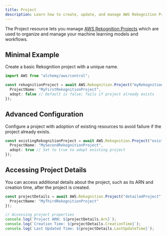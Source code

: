 ```yaml
---
title: Project
description: Learn how to create, update, and manage AWS Rekognition Projects using Alchemy Cloud Control.
---
```



The Project resource lets you manage [AWS Rekognition Projects](https://docs.aws.amazon.com/rekognition/latest/userguide/) which are used to organize and manage your machine learning models and workflows.

## Minimal Example

Create a basic Rekognition project with a unique name.

```ts
import AWS from "alchemy/aws/control";

const rekognitionProject = await AWS.Rekognition.Project("myRekognitionProject", {
  ProjectName: "MyFirstRekognitionProject",
  adopt: false // Default is false; fails if project already exists
});
```

## Advanced Configuration

Configure a project with adoption of existing resources to avoid failure if the project already exists.

```ts
const existingRekognitionProject = await AWS.Rekognition.Project("existingProject", {
  ProjectName: "MySecondRekognitionProject",
  adopt: true // Set to true to adopt existing project
});
```

## Accessing Project Details

You can access additional details about the project, such as its ARN and creation time, after the project is created.

```ts
const projectDetails = await AWS.Rekognition.Project("detailedProject", {
  ProjectName: "MyThirdRekognitionProject"
});

// Accessing project properties
console.log(`Project ARN: ${projectDetails.Arn}`);
console.log(`Creation Time: ${projectDetails.CreationTime}`);
console.log(`Last Updated Time: ${projectDetails.LastUpdateTime}`);
```
